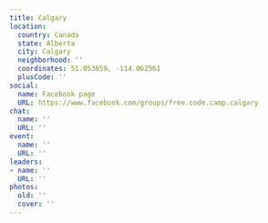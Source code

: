 ```yaml
---
title: Calgary
location:
  country: Canada
  state: Alberta
  city: Calgary
  neighborhood: ''
  coordinates: 51.053059, -114.062561
  plusCode: ''
social:
  name: Facebook page
  URL: https://www.facebook.com/groups/free.code.camp.calgary
chat:
  name: ''
  URL: ''
event:
  name: ''
  URL: ''
leaders:
- name: ''
  URL: ''
photos:
  old: ''
  cover: ''
---
```


